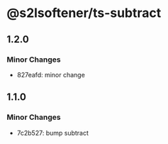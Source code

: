 # @s2lsoftener/ts-subtract

## 1.2.0

### Minor Changes

- 827eafd: minor change

## 1.1.0

### Minor Changes

- 7c2b527: bump subtract
